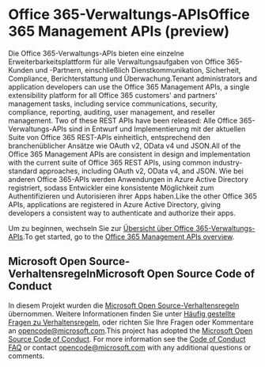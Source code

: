 # <a name="office-365-management-apis"></a><span data-ttu-id="c74f3-101">Office 365-Verwaltungs-APIs</span><span class="sxs-lookup"><span data-stu-id="c74f3-101">Office 365 Management APIs (preview)</span></span>

<span data-ttu-id="c74f3-102">Die Office 365-Verwaltungs-APIs bieten eine einzelne Erweiterbarkeitsplattform für alle Verwaltungsaufgaben von Office 365-Kunden und -Partnern, einschließlich Dienstkommunikation, Sicherheit, Compliance, Berichterstattung und Überwachung.</span><span class="sxs-lookup"><span data-stu-id="c74f3-102">Tenant administrators and application developers can use the Office 365 Management APIs, a single extensibility platform for all Office 365 customers' and partners' management tasks, including service communications, security, compliance, reporting, auditing, user management, and reseller management. Two of these REST APIs have been released:</span></span> <span data-ttu-id="c74f3-103">Alle Office 365-Verwaltungs-APIs sind in Entwurf und Implementierung mit der aktuellen Suite von Office 365 REST-APIs einheitlich, entsprechend den branchenüblicher Ansätze wie OAuth v2, OData v4 und JSON.</span><span class="sxs-lookup"><span data-stu-id="c74f3-103">All of the Office 365 Management APIs are consistent in design and implementation with the current suite of Office 365 REST APIs, using common industry-standard approaches, including OAuth v2, OData v4, and JSON.</span></span> <span data-ttu-id="c74f3-104">Wie bei anderen Office 365-APIs werden Anwendungen in Azure Active Directory registriert, sodass Entwickler eine konsistente Möglichkeit zum Authentifizieren und Autorisieren ihrer Apps haben.</span><span class="sxs-lookup"><span data-stu-id="c74f3-104">Like the other Office 365 APIs, applications are registered in Azure Active Directory, giving developers a consistent way to authenticate and authorize their apps.</span></span>

<span data-ttu-id="c74f3-105">Um zu beginnen, wechseln Sie zur [Übersicht über Office 365-Verwaltungs-APIs](https://docs.microsoft.com/de-DE/office/office-365-management-api/office-365-management-apis-overview).</span><span class="sxs-lookup"><span data-stu-id="c74f3-105">To get started, go to the [Office 365 Management APIs overview](https://docs.microsoft.com/de-DE/office/office-365-management-api/office-365-management-apis-overview).</span></span>



## <a name="microsoft-open-source-code-of-conduct"></a><span data-ttu-id="c74f3-106">Microsoft Open Source-Verhaltensregeln</span><span class="sxs-lookup"><span data-stu-id="c74f3-106">Microsoft Open Source Code of Conduct</span></span>
<span data-ttu-id="c74f3-p102">In diesem Projekt wurden die [Microsoft Open Source-Verhaltensregeln](https://opensource.microsoft.com/codeofconduct/) übernommen. Weitere Informationen finden Sie unter [Häufig gestellte Fragen zu Verhaltensregeln](https://opensource.microsoft.com/codeofconduct/faq/), oder richten Sie Ihre Fragen oder Kommentare an [opencode@microsoft.com](mailto:opencode@microsoft.com).</span><span class="sxs-lookup"><span data-stu-id="c74f3-p102">This project has adopted the [Microsoft Open Source Code of Conduct](https://opensource.microsoft.com/codeofconduct/). For more information see the [Code of Conduct FAQ](https://opensource.microsoft.com/codeofconduct/faq/) or contact [opencode@microsoft.com](mailto:opencode@microsoft.com) with any additional questions or comments.</span></span>